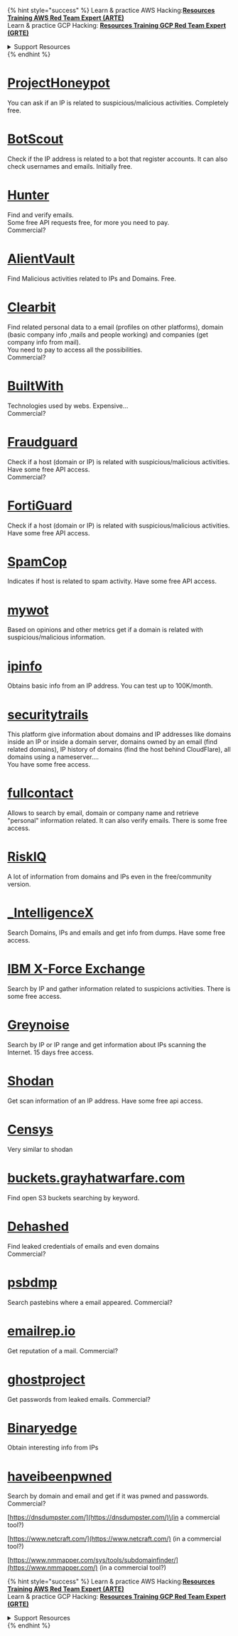 

{% hint style="success" %}
Learn & practice AWS Hacking:<img src="/.gitbook/assets/arte.png" alt="" data-size="line">[**Resources Training AWS Red Team Expert (ARTE)**](https://training.khulnasoft.com/courses/arte)<img src="/.gitbook/assets/arte.png" alt="" data-size="line">\
Learn & practice GCP Hacking: <img src="/.gitbook/assets/grte.png" alt="" data-size="line">[**Resources Training GCP Red Team Expert (GRTE)**<img src="/.gitbook/assets/grte.png" alt="" data-size="line">](https://training.khulnasoft.com/courses/grte)

<details>

<summary>Support Resources</summary>

* Check the [**subscription plans**](https://patreon.com/khulnasoft)!
* **Join the** 💬 [**Discord group**](https://discord.gg/hRep4RUj7f) or the [**telegram group**](https://t.me/peass) or **follow** us on **Twitter** 🐦 [**@resources\_live**](https://twitter.com/khulnasoft\_live)**.**
* **Share hacking tricks by submitting PRs to the** [**Resources**](https://github.com/khulnasoft/resources) and [**Resources Cloud**](https://github.com/khulnasoft/resources-cloud) github repos.

</details>
{% endhint %}


# [ProjectHoneypot](https://www.projecthoneypot.org/)

You can ask if an IP is related to suspicious/malicious activities. Completely free.

# [**BotScout**](http://botscout.com/api.htm)

Check if the IP address is related to a bot that register accounts. It can also check usernames and emails. Initially free.

# [Hunter](https://hunter.io/)

Find and verify emails.  
Some free API requests free, for more you need to pay.  
Commercial?

# [AlientVault](https://otx.alienvault.com/api)

Find Malicious activities related to IPs and Domains. Free.

# [Clearbit](https://dashboard.clearbit.com/)

Find related personal data to a email \(profiles on other platforms\), domain \(basic company info ,mails and people working\) and companies \(get company info from mail\).  
You need to pay to access all the possibilities.  
Commercial?

# [BuiltWith](https://builtwith.com/)

Technologies used by webs. Expensive...  
Commercial?

# [Fraudguard](https://fraudguard.io/)

Check if a host \(domain or IP\) is related with suspicious/malicious activities. Have some free API access.  
Commercial?

# [FortiGuard](https://fortiguard.com/)

Check if a host \(domain or IP\) is related with suspicious/malicious activities. Have some free API access.

# [SpamCop](https://www.spamcop.net/)

Indicates if host is related to spam activity. Have some free API access.

# [mywot](https://www.mywot.com/)

Based on opinions and other metrics get if a domain is related with suspicious/malicious information.

# [ipinfo](https://ipinfo.io/)

Obtains basic info from an IP address. You can test up to 100K/month.

# [securitytrails](https://securitytrails.com/app/account)

This platform give information about domains and IP addresses like domains inside an IP or inside a domain server, domains owned by an email \(find related domains\), IP history of domains \(find the host behind CloudFlare\), all domains using a nameserver....  
You have some free access.

# [fullcontact](https://www.fullcontact.com/)

Allows to search by email, domain or company name and retrieve "personal" information related. It can also verify emails. There is some free access.

# [RiskIQ](https://www.spiderfoot.net/documentation/)

A lot of information from domains and IPs even in the free/community version.

# [\_IntelligenceX](https://intelx.io/)

Search Domains, IPs and emails and get info from dumps. Have some free access.

# [IBM X-Force Exchange](https://exchange.xforce.ibmcloud.com/)

Search by IP and gather information related to suspicions activities. There is some free access.

# [Greynoise](https://viz.greynoise.io/)

Search by IP or IP range and get information about IPs scanning the Internet. 15 days free access.

# [Shodan](https://www.shodan.io/)

Get scan information of an IP address. Have some free api access.

# [Censys](https://censys.io/)

Very similar to shodan

# [buckets.grayhatwarfare.com](https://buckets.grayhatwarfare.com/)

Find open S3 buckets searching by keyword.

# [Dehashed](https://www.dehashed.com/data)

Find leaked credentials of emails and even domains  
Commercial?

# [psbdmp](https://psbdmp.ws/)

Search pastebins where a email appeared. Commercial?

# [emailrep.io](https://emailrep.io/key)

Get reputation of a mail. Commercial?

# [ghostproject](https://ghostproject.fr/)

Get passwords from leaked emails. Commercial?

# [Binaryedge](https://www.binaryedge.io/)

Obtain interesting info from IPs

# [haveibeenpwned](https://haveibeenpwned.com/)

Search by domain and email and get if it was pwned and passwords. Commercial?

[https://dnsdumpster.com/](https://dnsdumpster.com/)\(in a commercial tool?\)

[https://www.netcraft.com/](https://www.netcraft.com/) \(in a commercial tool?\)

[https://www.nmmapper.com/sys/tools/subdomainfinder/](https://www.nmmapper.com/) \(in a commercial tool?\)



{% hint style="success" %}
Learn & practice AWS Hacking:<img src="/.gitbook/assets/arte.png" alt="" data-size="line">[**Resources Training AWS Red Team Expert (ARTE)**](https://training.khulnasoft.com/courses/arte)<img src="/.gitbook/assets/arte.png" alt="" data-size="line">\
Learn & practice GCP Hacking: <img src="/.gitbook/assets/grte.png" alt="" data-size="line">[**Resources Training GCP Red Team Expert (GRTE)**<img src="/.gitbook/assets/grte.png" alt="" data-size="line">](https://training.khulnasoft.com/courses/grte)

<details>

<summary>Support Resources</summary>

* Check the [**subscription plans**](https://patreon.com/khulnasoft)!
* **Join the** 💬 [**Discord group**](https://discord.gg/hRep4RUj7f) or the [**telegram group**](https://t.me/peass) or **follow** us on **Twitter** 🐦 [**@resources\_live**](https://twitter.com/khulnasoft\_live)**.**
* **Share hacking tricks by submitting PRs to the** [**Resources**](https://github.com/khulnasoft/resources) and [**Resources Cloud**](https://github.com/khulnasoft/resources-cloud) github repos.

</details>
{% endhint %}



